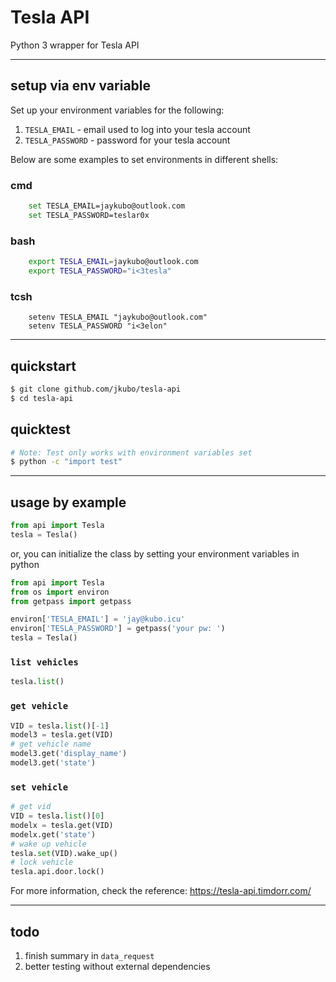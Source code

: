 # Tesla API
Python 3 wrapper for Tesla API

---
## setup via env variable
Set up your environment variables for the following:

1. `TESLA_EMAIL` - email used to log into your tesla account
2. `TESLA_PASSWORD` - password for your tesla account

Below are some examples to set environments in different shells:

### cmd
```sh
    set TESLA_EMAIL=jaykubo@outlook.com
    set TESLA_PASSWORD=teslar0x
```

### bash
```sh
    export TESLA_EMAIL=jaykubo@outlook.com
    export TESLA_PASSWORD="i<3tesla"
```

### tcsh
```sh｀
    setenv TESLA_EMAIL "jaykubo@outlook.com"
    setenv TESLA_PASSWORD "i<3elon"
```

---
## quickstart
```bash
$ git clone github.com/jkubo/tesla-api
$ cd tesla-api
```

## quicktest
```bash
# Note: Test only works with environment variables set
$ python -c "import test"
```

---
## usage by example
```python
from api import Tesla
tesla = Tesla()
```

or, you can initialize the class by setting your environment variables in python

```python
from api import Tesla
from os import environ
from getpass import getpass

environ['TESLA_EMAIL'] = 'jay@kubo.icu'
environ['TESLA_PASSWORD'] = getpass('your pw: ')
tesla = Tesla()
```

### `list vehicles`
```python
tesla.list()
```

### `get vehicle`
```python
VID = tesla.list()[-1]
model3 = tesla.get(VID)
# get vehicle name
model3.get('display_name')
model3.get('state')
```

### `set vehicle`
```python
# get vid
VID = tesla.list()[0]
modelx = tesla.get(VID)
modelx.get('state')
# wake up vehicle
tesla.set(VID).wake_up()
# lock vehicle
tesla.api.door.lock()
```

For more information, check the reference: https://tesla-api.timdorr.com/

---
## todo
1) finish summary in `data_request`
2) better testing without external dependencies